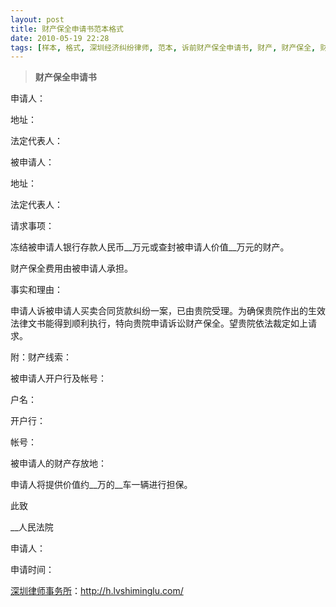 ```yaml
---
layout: post
title: 财产保全申请书范本格式
date: 2010-05-19 22:28
tags: [样本, 格式, 深圳经济纠纷律师, 范本, 诉前财产保全申请书, 财产, 财产保全, 财产保全申请书]
---
```

<blockquote><strong>财产保全申请书</strong></blockquote>
申请人：

地址：

法定代表人：

被申请人：

地址：

法定代表人：

请求事项：

冻结被申请人银行存款人民币__万元或查封被申请人价值__万元的财产。

财产保全费用由被申请人承担。

事实和理由：

申请人诉被申请人买卖合同货款纠纷一案，已由贵院受理。为确保贵院作出的生效法律文书能得到顺利执行，特向贵院申请诉讼财产保全。望贵院依法裁定如上请求。

附：财产线索：

被申请人开户行及帐号：

户名：

开户行：

帐号：

被申请人的财产存放地：

申请人将提供价值约__万的__车一辆进行担保。

此致

__人民法院

申请人：

申请时间：

<a href="http://h.lvshiminglu.com/">深圳律师事务所</a>：<a href="http://h.lvshiminglu.com/">http://h.lvshiminglu.com/</a>

